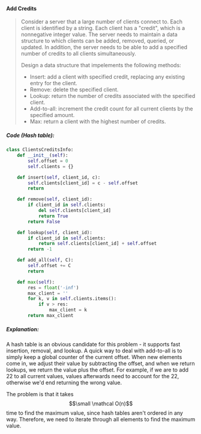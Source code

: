 #### Add Credits

> Consider a server that a large number of clients connect to. Each client is identified by a string. Each client has a "credit", which is a nonnegative integer value. The server needs to maintain a data structure to which clients can be added, removed, queried, or updated. In addition, the server needs to be able to add a specified number of credits to all clients simultaneously.
>
> Design a data structure that impelements the following methods:
>
> * Insert: add a client with specified credit, replacing any existing entry for the client.
> * Remove: delete the specified client.
> * Lookup: return the number of credits associated with the specified client. 
> * Add-to-all: increment the credit count for all current clients by the specified amount. 
> * Max: return a client with the highest number of credits.

##### Code \(Hash table\):

```py
class ClientsCreditsInfo:
    def __init__(self):
        self.offset = 0
        self.clients = {}

    def insert(self, client_id, c):
        self.clients[client_id] = c - self.offset
        return

    def remove(self, client_id):
        if client_id in self.clients:
            del self.clients[client_id]
            return True
        return False

    def lookup(self, client_id):
        if client_id in self.clients:
            return self.clients[client_id] + self.offset
        return -1

    def add_all(self, C):
        self.offset += C
        return

    def max(self):
        res = float('-inf')
        max_client = ''
        for k, v in self.clients.items():
            if v > res:
                max_client = k
        return max_client
```

##### Explanation:

A hash table is an obvious candidate for this problem - it supports fast insertion, removal, and lookup. A quick way to deal with add-to-all is to simply keep a global counter of the current offset. When new elements come in, we adjust their value by subtracting the offset, and when we return lookups, we return the value plus the offset. For example, if we are to add 22 to all current values, values afterwards need to account for the 22, otherwise we'd end returning the wrong value.

The problem is that it takes $$\small \mathcal O(n)$$ time to find the maximum value, since hash tables aren't ordered in any way. Therefore, we need to iterate through all elements to find the maximum value.


